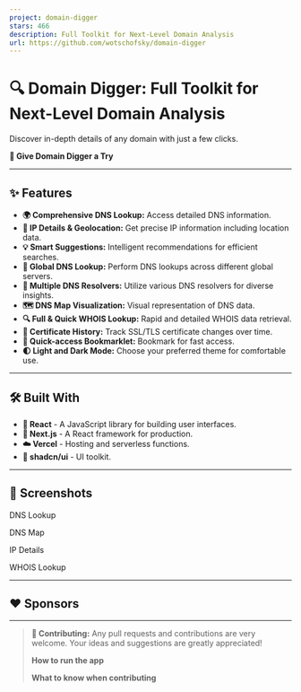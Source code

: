 ```yaml
---
project: domain-digger
stars: 466
description: Full Toolkit for Next-Level Domain Analysis
url: https://github.com/wotschofsky/domain-digger
---
```


🔍 Domain Digger: Full Toolkit for Next-Level Domain Analysis
=============================================================

Discover in-depth details of any domain with just a few clicks.

**🚀 Give Domain Digger a Try**

* * *

✨ Features
----------

-   **🌍 Comprehensive DNS Lookup:** Access detailed DNS information.
-   **📍 IP Details & Geolocation:** Get precise IP information including location data.
-   **💡 Smart Suggestions:** Intelligent recommendations for efficient searches.
-   **🔗 Global DNS Lookup:** Perform DNS lookups across different global servers.
-   **🔄 Multiple DNS Resolvers:** Utilize various DNS resolvers for diverse insights.
-   **🗺️ DNS Map Visualization:** Visual representation of DNS data.
-   **🔍 Full & Quick WHOIS Lookup:** Rapid and detailed WHOIS data retrieval.
-   **📜 Certificate History:** Track SSL/TLS certificate changes over time.
-   **🔖 Quick-access Bookmarklet:** Bookmark for fast access.
-   **🌓 Light and Dark Mode:** Choose your preferred theme for comfortable use.

* * *

🛠️ Built With
--------------

-   **🔮 React** - A JavaScript library for building user interfaces.
-   **🌟 Next.js** - A React framework for production.
-   **☁️ Vercel** - Hosting and serverless functions.
-   **🎨 shadcn/ui** - UI toolkit.

* * *

📸 Screenshots
--------------

DNS Lookup

DNS Map

IP Details

WHOIS Lookup

* * *

❤️ Sponsors
-----------

  

* * *

> **🤝 Contributing:** Any pull requests and contributions are very welcome. Your ideas and suggestions are greatly appreciated!
> 
> **How to run the app**
> 
> **What to know when contributing**
